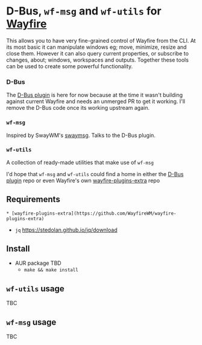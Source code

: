 # D-Bus, `wf-msg` and `wf-utils` for [Wayfire](https://github.com/WayfireWM/wayfire)
This allows you to have very fine-grained control of Wayfire from the CLI. At its most basic it can manipulate windows eg; move, minimize, resize and close them. However it can also query current properties, or subscribe to changes, about; windows, workspaces and outputs. Together these tools can be used to create some powerful functionality.


### D-Bus
The [D-Bus plugin](https://github.com/damianatorrpm/wayfire-plugin_dbus_interface) is here for now because at the time it wasn't building against current Wayfire and needs an unmerged PR to get it working. I'll remove the D-Bus code once its working upstream again.

### `wf-msg`
Inspired by SwayWM's [swaymsg](https://github.com/swaywm/sway/blob/master/swaymsg/swaymsg.1.scd). Talks to the D-Bus plugin.

### `wf-utils`
A collection of ready-made utilities that make use of `wf-msg`


I'd hope that `wf-msg` and `wf-utils` could find a home in either the [D-Bus plugin](https://github.com/damianatorrpm/wayfire-plugin_dbus_interface) repo or even Wayfire's own [wayfire-plugins-extra](https://github.com/WayfireWM/wayfire-plugins-extra) repo


## Requirements

	* [wayfire-plugins-extra](https://github.com/WayfireWM/wayfire-plugins-extra)
  * `jq` https://stedolan.github.io/jq/download


## Install

  * AUR package TBD
	* `make && make install`


## `wf-utils` usage
TBC

## `wf-msg` usage
TBC
